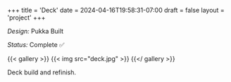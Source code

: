 +++
title = 'Deck'
date = 2024-04-16T19:58:31-07:00
draft = false
layout = 'project'
+++

_Design:_ Pukka Built

_Status:_ Complete ✅

<!--more-->

{{< gallery >}}
    {{< img src="deck.jpg" >}}
{{</ gallery >}}

Deck build and refinish.
